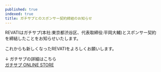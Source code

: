 ```yaml
---
published: true
indexed: true
title: ガチサプとのスポンサー契約締結のお知らせ
---
```


REVATIはガチサプ(本社:東京都渋谷区、代表取締役:平岡大輔)とスポンサー契約を締結したことをお知らせいたします。

これからも新しくなったREVATIをよろしくお願いします。

↓ ガチサプの詳細はこちら  
[ガチサプ ONLINE STORE](https://gachisup.com)

